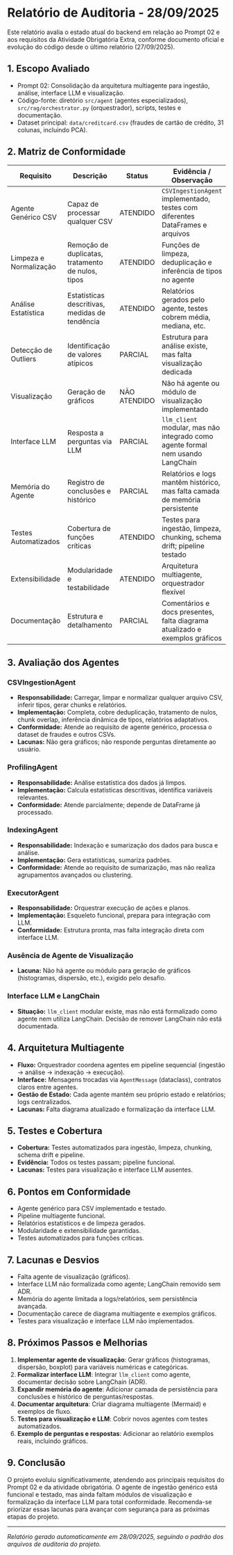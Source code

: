 
# Relatório de Auditoria - 28/09/2025

Este relatório avalia o estado atual do backend em relação ao Prompt 02 e aos requisitos da Atividade Obrigatória Extra, conforme documento oficial e evolução do código desde o último relatório (27/09/2025).

## 1. Escopo Avaliado

- Prompt 02: Consolidação da arquitetura multiagente para ingestão, análise, interface LLM e visualização.
- Código-fonte: diretório `src/agent` (agentes especializados), `src/rag/orchestrator.py` (orquestrador), scripts, testes e documentação.
- Dataset principal: `data/creditcard.csv` (fraudes de cartão de crédito, 31 colunas, incluindo PCA).

## 2. Matriz de Conformidade

| Requisito | Descrição | Status | Evidência / Observação |
|-----------|-----------|--------|------------------------|
| Agente Genérico CSV | Capaz de processar qualquer CSV | ATENDIDO | `CSVIngestionAgent` implementado, testes com diferentes DataFrames e arquivos |
| Limpeza e Normalização | Remoção de duplicatas, tratamento de nulos, tipos | ATENDIDO | Funções de limpeza, deduplicação e inferência de tipos no agente |
| Análise Estatística | Estatísticas descritivas, medidas de tendência | ATENDIDO | Relatórios gerados pelo agente, testes cobrem média, mediana, etc. |
| Detecção de Outliers | Identificação de valores atípicos | PARCIAL | Estrutura para análise existe, mas falta visualização dedicada |
| Visualização | Geração de gráficos | NÃO ATENDIDO | Não há agente ou módulo de visualização implementado |
| Interface LLM | Resposta a perguntas via LLM | PARCIAL | `llm_client` modular, mas não integrado como agente formal nem usando LangChain |
| Memória do Agente | Registro de conclusões e histórico | PARCIAL | Relatórios e logs mantêm histórico, mas falta camada de memória persistente |
| Testes Automatizados | Cobertura de funções críticas | ATENDIDO | Testes para ingestão, limpeza, chunking, schema drift; pipeline testado |
| Extensibilidade | Modularidade e testabilidade | ATENDIDO | Arquitetura multiagente, orquestrador flexível |
| Documentação | Estrutura e detalhamento | PARCIAL | Comentários e docs presentes, falta diagrama atualizado e exemplos gráficos |

## 3. Avaliação dos Agentes

### CSVIngestionAgent
- **Responsabilidade:** Carregar, limpar e normalizar qualquer arquivo CSV, inferir tipos, gerar chunks e relatórios.
- **Implementação:** Completa, cobre deduplicação, tratamento de nulos, chunk overlap, inferência dinâmica de tipos, relatórios adaptativos.
- **Conformidade:** Atende ao requisito de agente genérico, processa o dataset de fraudes e outros CSVs.
- **Lacunas:** Não gera gráficos; não responde perguntas diretamente ao usuário.

### ProfilingAgent
- **Responsabilidade:** Análise estatística dos dados já limpos.
- **Implementação:** Calcula estatísticas descritivas, identifica variáveis relevantes.
- **Conformidade:** Atende parcialmente; depende de DataFrame já processado.

### IndexingAgent
- **Responsabilidade:** Indexação e sumarização dos dados para busca e análise.
- **Implementação:** Gera estatísticas, sumariza padrões.
- **Conformidade:** Atende ao requisito de sumarização, mas não realiza agrupamentos avançados ou clustering.

### ExecutorAgent
- **Responsabilidade:** Orquestrar execução de ações e planos.
- **Implementação:** Esqueleto funcional, prepara para integração com LLM.
- **Conformidade:** Estrutura pronta, mas falta integração direta com interface LLM.

### Ausência de Agente de Visualização
- **Lacuna:** Não há agente ou módulo para geração de gráficos (histogramas, dispersão, etc.), exigido pelo desafio.

### Interface LLM e LangChain
- **Situação:** `llm_client` modular existe, mas não está formalizado como agente nem utiliza LangChain. Decisão de remover LangChain não está documentada.

## 4. Arquitetura Multiagente

- **Fluxo:** Orquestrador coordena agentes em pipeline sequencial (ingestão → análise → indexação → execução).
- **Interface:** Mensagens trocadas via `AgentMessage` (dataclass), contratos claros entre agentes.
- **Gestão de Estado:** Cada agente mantém seu próprio estado e relatórios; logs centralizados.
- **Lacunas:** Falta diagrama atualizado e formalização da interface LLM.

## 5. Testes e Cobertura

- **Cobertura:** Testes automatizados para ingestão, limpeza, chunking, schema drift e pipeline.
- **Evidência:** Todos os testes passam; pipeline funcional.
- **Lacunas:** Testes para visualização e interface LLM ausentes.

## 6. Pontos em Conformidade

- Agente genérico para CSV implementado e testado.
- Pipeline multiagente funcional.
- Relatórios estatísticos e de limpeza gerados.
- Modularidade e extensibilidade garantidas.
- Testes automatizados para funções críticas.

## 7. Lacunas e Desvios

- Falta agente de visualização (gráficos).
- Interface LLM não formalizada como agente; LangChain removido sem ADR.
- Memória do agente limitada a logs/relatórios, sem persistência avançada.
- Documentação carece de diagrama multiagente e exemplos gráficos.
- Testes para visualização e interface LLM não implementados.

## 8. Próximos Passos e Melhorias

1. **Implementar agente de visualização**: Gerar gráficos (histogramas, dispersão, boxplot) para variáveis numéricas e categóricas.
2. **Formalizar interface LLM**: Integrar `llm_client` como agente, documentar decisão sobre LangChain (ADR).
3. **Expandir memória do agente**: Adicionar camada de persistência para conclusões e histórico de perguntas/respostas.
4. **Documentar arquitetura**: Criar diagrama multiagente (Mermaid) e exemplos de fluxo.
5. **Testes para visualização e LLM**: Cobrir novos agentes com testes automatizados.
6. **Exemplo de perguntas e respostas**: Adicionar ao relatório exemplos reais, incluindo gráficos.

## 9. Conclusão

O projeto evoluiu significativamente, atendendo aos principais requisitos do Prompt 02 e da atividade obrigatória. O agente de ingestão genérico está funcional e testado, mas ainda faltam módulos de visualização e formalização da interface LLM para total conformidade. Recomenda-se priorizar essas lacunas para avançar com segurança para as próximas etapas do projeto.

---

*Relatório gerado automaticamente em 28/09/2025, seguindo o padrão dos arquivos de auditoria do projeto.*
